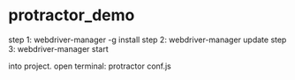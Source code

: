 # protractor_demo

step 1: webdriver-manager -g install
step 2: webdriver-manager update
step 3: webdriver-manager start

into project. open terminal: protractor conf.js
